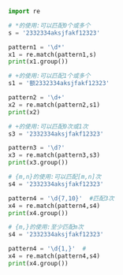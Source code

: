 
<BlogInfo id="756" title="4.重复数量的符号" author="白日梦想猿" pv=0 read_times=0 pre_cost_time="0分28秒" category="正则表达式" tag_list="['正则表达式']" create_time="2020.05.27 17:37:37" update_time="2020.05.27 17:47:19" />

```python
import re

# *的使用:可以匹配0个或多个
s = '2332334aksjfakf12323'

pattern1 = '\d*'
x1 = re.match(pattern1,s)
print(x1.group())

# +的使用:可以匹配1个或多个
s1 = '额2332334aksjfakf12323'

pattern2 = '\d+'
x2 = re.match(pattern2,s1)
print(x2)

# +的使用:可以匹配0次或1次
s3 = '2332334aksjfakf12323'

pattern3 = '\d?'
x3 = re.match(pattern3,s3)
print(x3.group())

# {m,n}的使用:可以匹配[m,n]次
s4 = '2332334aksjfakf12323'

pattern4 = '\d{7,10}'  #匹配3次
x4 = re.match(pattern4,s4)
print(x4.group())

# {m,}的使用:至少匹配m次
s4 = '2332334aksjfakf12323'

pattern4 = '\d{1,}'  #
x4 = re.match(pattern4,s4)
print(x4.group())

```
